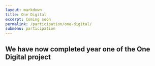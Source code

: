 ```yaml
---
layout: markdown
title: One Digital
excerpt: Coming soon
permalink: /participation/one-digital/
submenu: participation
---
```


## We have now completed year one of the One Digital project
